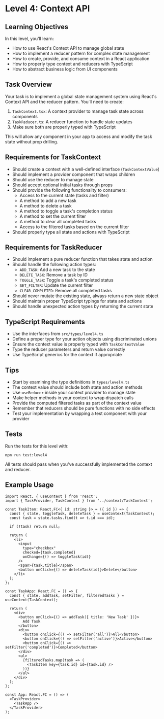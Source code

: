 # Level 4: Context API

## Learning Objectives

In this level, you'll learn:
- How to use React's Context API to manage global state
- How to implement a reducer pattern for complex state management
- How to create, provide, and consume context in a React application
- How to properly type context and reducers with TypeScript
- How to abstract business logic from UI components

## Task Overview

Your task is to implement a global state management system using React's Context API and the reducer pattern. You'll need to create:

1. `TaskContext.tsx`: A context provider to manage task state across components
2. `TaskReducer.ts`: A reducer function to handle state updates
3. Make sure both are properly typed with TypeScript

This will allow any component in your app to access and modify the task state without prop drilling.

## Requirements for TaskContext

- Should create a context with a well-defined interface (`TaskContextValue`)
- Should implement a provider component that wraps children
- Should use the reducer to manage state
- Should accept optional initial tasks through props
- Should provide the following functionality to consumers:
  - Access to the current state (tasks and filter)
  - A method to add a new task
  - A method to delete a task
  - A method to toggle a task's completion status
  - A method to set the current filter
  - A method to clear all completed tasks
  - Access to the filtered tasks based on the current filter
- Should properly type all state and actions with TypeScript

## Requirements for TaskReducer

- Should implement a pure reducer function that takes state and action
- Should handle the following action types:
  - `ADD_TASK`: Add a new task to the state
  - `DELETE_TASK`: Remove a task by ID
  - `TOGGLE_TASK`: Toggle a task's completed status
  - `SET_FILTER`: Update the current filter
  - `CLEAR_COMPLETED`: Remove all completed tasks
- Should never mutate the existing state, always return a new state object
- Should maintain proper TypeScript typings for state and actions
- Should handle unexpected action types by returning the current state

## TypeScript Requirements

- Use the interfaces from `src/types/level4.ts`
- Define a proper type for your action objects using discriminated unions
- Ensure the context value is properly typed with `TaskContextValue`
- Type the reducer parameters and return value correctly
- Use TypeScript generics for the context if appropriate

## Tips

- Start by examining the type definitions in `types/level4.ts`
- The context value should include both state and action methods
- Use `useReducer` inside your context provider to manage state
- Make helper methods in your context to wrap dispatch calls
- Provide the computed filtered tasks as part of the context value
- Remember that reducers should be pure functions with no side effects
- Test your implementation by wrapping a test component with your provider

## Tests

Run the tests for this level with:

```
npm run test:level4
```

All tests should pass when you've successfully implemented the context and reducer.

## Example Usage

```tsx
import React, { useContext } from 'react';
import { TaskProvider, TaskContext } from '../context/TaskContext';

const TaskItem: React.FC<{ id: string }> = ({ id }) => {
  const { state, toggleTask, deleteTask } = useContext(TaskContext);
  const task = state.tasks.find(t => t.id === id);
  
  if (!task) return null;
  
  return (
    <li>
      <input 
        type="checkbox" 
        checked={task.completed} 
        onChange={() => toggleTask(id)} 
      />
      <span>{task.title}</span>
      <button onClick={() => deleteTask(id)}>Delete</button>
    </li>
  );
};

const TaskApp: React.FC = () => {
  const { state, addTask, setFilter, filteredTasks } = useContext(TaskContext);
  
  return (
    <div>
      <button onClick={() => addTask({ title: 'New Task' })}>
        Add Task
      </button>
      <div>
        <button onClick={() => setFilter('all')}>All</button>
        <button onClick={() => setFilter('active')}>Active</button>
        <button onClick={() => setFilter('completed')}>Completed</button>
      </div>
      <ul>
        {filteredTasks.map(task => (
          <TaskItem key={task.id} id={task.id} />
        ))}
      </ul>
    </div>
  );
};

const App: React.FC = () => (
  <TaskProvider>
    <TaskApp />
  </TaskProvider>
);
``` 